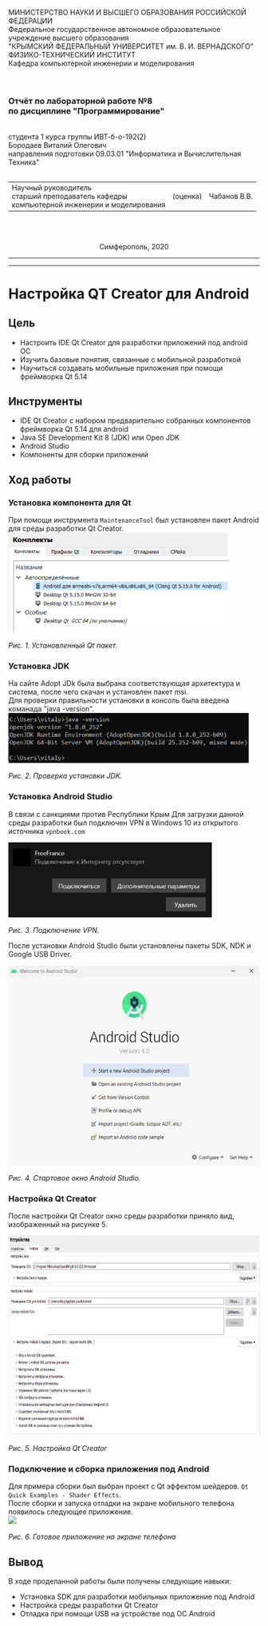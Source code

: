 МИНИСТЕРСТВО НАУКИ  И ВЫСШЕГО ОБРАЗОВАНИЯ РОССИЙСКОЙ ФЕДЕРАЦИИ  
Федеральное государственное автономное образовательное учреждение высшего образования  
"КРЫМСКИЙ ФЕДЕРАЛЬНЫЙ УНИВЕРСИТЕТ им. В. И. ВЕРНАДСКОГО"  
ФИЗИКО-ТЕХНИЧЕСКИЙ ИНСТИТУТ  
Кафедра компьютерной инженерии и моделирования
<br/><br/>
​
### Отчёт по лабораторной работе №8 <br/> по дисциплине "Программирование"
<br/>
​
студента 1 курса группы ИВТ-б-о-192(2)<br/>
Бородаев Виталий Олегович<br/>
направления подготовки 09.03.01 "Информатика и Вычислительная Техника"
<br/>
​
<table>
<tr><td>Научный руководитель<br/> старший преподаватель кафедры<br/> компьютерной инженерии и моделирования</td>
<td>(оценка)<br/></td>
<td>Чабанов В.В.</td>
</tr>
</table>
<br/><br/>
<p align="center">Симферополь, 2020</p>
<hr>

-------

# Настройка QT Creator для Android

## Цель

- Настроить IDE Qt Creator для разработки приложений под android OC
- Изучить базовые понятия, связанные с мобильной разработкой
- Научиться создавать мобильные приложения при помощи фреймворка Qt 5.14

## Инструменты

- IDE Qt Creator с набором предварительно собранных компонентов фреймворка Qt 5.14 для android
- Java SE Development Kit 8 (JDK) или Open JDK
- Android Studio
- Компоненты для сборки приложений

## Ход работы

### Установка компонента для Qt

При помощи инструмента `MaintenanceTool` был установлен пакет Android для среды разработки Qt Creator.
<br>
<img src="resources/1.png" height="200px">

*Рис. 1. Установленный Qt пакет.* 

### Установка JDK

На сайте Adopt JDk была выбрана соответствующая архитектура и система, после чего скачан и установлен пакет msi.<br>
Для проверки правильности установки в консоль была введена команада "java -version".<br>
<img src="resources/2.png" height="100px">

*Рис. 2. Проверка установки JDK.*

### Установка Android Studio

В связи с санкциями против Республики Крым
Для загрузки данной среды разработки был подключен VPN в Windows 10 из открытого источника `vpnbook.com`

<img src="resources/3.png" height="150px">

*Рис. 3. Подключение VPN.*

После установки Android Studio были установлены пакеты SDK, NDK и Google USB Driver.

<img src="resources/4.png" height="400px">

*Рис. 4. Стартовое окно Android Studio.*

### Настройка Qt Creator

После настройки Qt Creator окно среды разработки приняло вид, изображенный на рисунке 5.

<img src="resources/5.png" height="400px">

*Рис. 5. Настройка Qt Creator*

### Подключение и сборка приложения под Android

Для примера сборки был выбран проект с Qt эффектом шейдеров. `Qt Quick Examples - Shader Effects`.<br>
После сборки и запуска отладки на экране мобильного телефона появилось следующее приложение.<br>
<img src="resources/6.png" height="300px">

*Рис. 6. Готовое приложение на экране телефона*

## Вывод

В ходе проделанной работы были получены следующие навыки:

- Установка SDK для разработки мобильных приложение под Android
- Настройка среды разработки Qt Creator
- Отладка при помощи USB на устройстве под ОС Android
